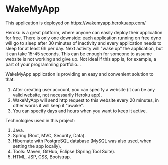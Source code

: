# WakeMyApp

This application is deployed on <a href="https://wakemyapp.herokuapp.com/">https://wakemyapp.herokuapp.com/</a>

Heroku is a great platform, where anyone can easily deploy their application for free. There is only one downside: each application running on free dyno will go to sleep after 30 minutes of inactivity and every application needs to sleep for at least 6h per day. Next activity will "wake up" the application, but it can take 15-45 seconds. This can be enough for someone to assume website is not working and give up. Not ideal if this app is, for example, a part of your programming portfolio...

WakeMyApp application is providing an easy and convenient solution to that:

1. After creating user account, you can specify a website (it can be any valid website, not necessarily Heroku app).
2. WakeMyApp will send http request to this website every 20 minutes, in other words it will keep it "awake".
3. You can specify days and hours when you want to keep it active.

Technologies used in this project:
1. Java.
2. Spring (Boot, MVC, Security, Data).
3. Hibernate with PostgreSQL database (MySQL was also used, when setting the app locally).
4. Tools: Maven, GitHub, Eclipse (Spring Tool Suite).
5. HTML, JSP, CSS, Bootstrap.
